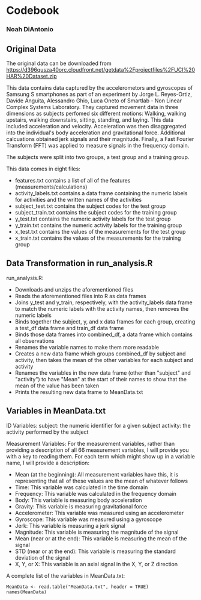 # Codebook
### Noah DiAntonio

## Original Data
The original data can be downloaded from https://d396qusza40orc.cloudfront.net/getdata%2Fprojectfiles%2FUCI%20HAR%20Dataset.zip

This data contains data captured by the accelerometors and gyroscopes of Samsung S smartphones as part of an experiment by Jorge L. Reyes-Ortiz, Davide Anguita, Alessandro Ghio, Luca Oneto of Smartlab - Non Linear Complex Systems Laboratory. They captured movement data in three dimensions as subjects perfomed six different motions: Walking, walking upstairs, walking downstairs, sitting, standing, and laying. This data included acceleration and velocity. Acceleration was then disaggregated into the individual's body acceleration and gravitational force. Additional calcuations obtained jerk signals and their magnitude. Finally, a Fast Fourier Transform (FFT) was applied to measure signals in the frequency domain.

The subjects were split into two groups, a test group and a training group.

This data comes in eight files:
- features.txt contains a list of all of the features (measurements/calculations)
- activity_labels.txt contains a data frame containing the numeric labels for activities and the written names of the activities
- subject_test.txt contains the subject codes for the test group
- subject_train.txt contains the subject codes for the training group
- y_test.txt contains the numeric activity labels for the test group
- y_train.txt contains the numeric activity labels for the training group
- x_test.txt contains the values of the measurements for the test group
- x_train.txt contains the values of the measurements for the training group

## Data Transformation in run_analysis.R
run_analysis.R:
- Downloads and unzips the aforementioned files
- Reads the aforementioned files into R as data frames
- Joins y_test and y_train, respectively, with the activity_labels data frame to match the numeric labels with the activity names, then removes the numeric labels
- Binds together the subject, y, and x data frames for each group, creating a test_df data frame and train_df data frame
- Binds those data frames into combined_df, a data frame which contains all observations
- Renames the variable names to make them more readable
- Creates a new data frame which groups combined_df by subject and activity, then takes the mean of the other variables for each subject and activity
- Renames the variables in the new data frame (other than "subject" and "activity") to have "Mean" at the start of their names to show that the mean of the value has been taken
- Prints the resulting new data frame to MeanData.txt

## Variables in MeanData.txt
ID Variables:
subject: the numeric identifier for a given subject
activity: the activity performed by the subject

Measurement Variables:
For the measurement variables, rather than providing a description of all 66 measurement variables, I will provide you with a key to reading them. For each term which might show up in a variable name, I will provide a description:
- Mean (at the beginning): All measurement variables have this, it is representing that all of these values are the mean of whatever follows
- Time: This variable was calculated in the time domain
- Frequency: This variable was calculated in the frequency domain
- Body: This variable is measuring body acceleration
- Gravity: This variable is measuring gravitational force
- Accelerometer: This variable was measured using an accelerometer
- Gyroscope: This variable was measured using a gyroscope
- Jerk: This variable is measuring a jerk signal
- Magnitude: This variable is measuring the magnitude of the signal
- Mean (near or at the end): This variable is measuring the mean of the signal
- STD (near or at the end): This variable is measuring the standard deviation of the signal
- X, Y, or X: This variable is an axial signal in the X, Y, or Z direction

A complete list of the variables in MeanData.txt:
```{r, echo=FALSE}
MeanData <- read.table("MeanData.txt", header = TRUE)
names(MeanData)
```